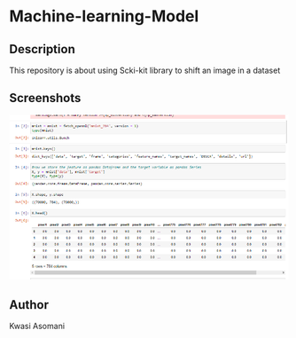 # Machine-learning-Model
## Description
This repository is about using Scki-kit library to shift an image in a dataset

## Screenshots
![Top 5 Rows](./Pictures/001.png)
## Author
Kwasi Asomani